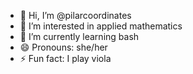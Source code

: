 - 👋 Hi, I’m @pilarcoordinates
- 👀 I’m interested in applied mathematics
- 🌱 I’m currently learning bash
- 😄 Pronouns: she/her
- ⚡ Fun fact: I play viola

<!---
eigenpilar/eigenpilar is a ✨ special ✨ repository because its `README.md` (this file) appears on your GitHub profile.
You can click the Preview link to take a look at your changes.
--->
